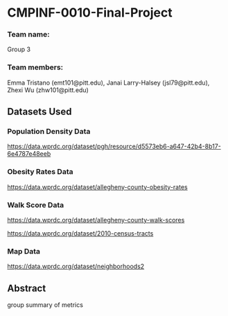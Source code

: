 <h1>CMPINF-0010-Final-Project</h1>

<h3>Team name:</h3>  Group 3

<h3>Team members:</h3> Emma Tristano (emt101@pitt.edu), Janai Larry-Halsey (jsl79@pitt.edu), Zhexi Wu (zhw101@pitt.edu)

<h2>Datasets Used</h2>

<h3>Population Density Data</h3>

https://data.wprdc.org/dataset/pgh/resource/d5573eb6-a647-42b4-8b17-6e4787e48eeb

<h3>Obesity Rates Data</h3>

https://data.wprdc.org/dataset/allegheny-county-obesity-rates

<h3>Walk Score Data</h3>

https://data.wprdc.org/dataset/allegheny-county-walk-scores

https://data.wprdc.org/dataset/2010-census-tracts 

<h3>Map Data</h3>

https://data.wprdc.org/dataset/neighborhoods2

<h2>Abstract</h2>

group summary of metrics

